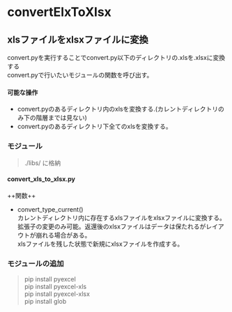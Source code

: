 # convertElxToXlsx
xlsファイルをxlsxファイルに変換
---

convert.pyを実行することでconvert.py以下のディレクトリの.xlsを.xlsxに変換する  
convert.pyで行いたいモジュールの関数を呼び出す。  
#### 可能な操作  
- convert.pyのあるディレクトリ内のxlsを変換する.(カレントディレクトリのみ下の階層までは見ない)  
- convert.pyのあるディレクトリ下全てのxlsを変換する。  

### モジュール  
> ./libs/
に格納


#### convert_xls_to_xlsx.py  
++関数++  

- convert_type_current()  
カレントディレクトリ内に存在するxlsファイルをxlsxファイルに変換する。  
拡張子の変更のみ可能。返還後のxlsxファイルはデータは保たれるがレイアウトが崩れる場合がある。  
xlsファイルを残した状態で新規にxlsxファイルを作成する。  

### モジュールの追加  
> pip install pyexcel  
> pip install pyexcel-xls  
> pip install pyexcel-xlsx  
> pip install glob  
